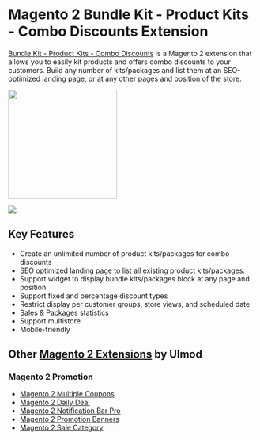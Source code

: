 # Magento 2 Bundle Kit - Product Kits - Combo Discounts Extension

[Bundle Kit - Product Kits - Combo Discounts](https://www.ulmod.com/bundle-kit-for-magento-2.html) is a  Magento 2 extension that allows you to easily kit products and offers combo discounts to your customers. Build any number of kits/packages and list them at an SEO-optimized landing page, or at any other pages and position of the store. 

<a href="https://www.ulmod.com/bundle-kit-for-magento-2.html"><img width="220" src="https://www.ulmod.com/media/wysiwyg/um-download-now1.png"></a>

<img src="https://www.ulmod.com/media/ulmod/product_content/kit-landing-page3.png">

## Key Features

* Create an unlimited number of product kits/packages for combo discounts
* SEO optimized landing page to list all existing product kits/packages. 
* Support widget to display bundle kits/packages block at any page and position
* Support fixed and percentage discount types
* Restrict display per customer groups, store views, and scheduled date
* Sales & Packages statistics 
* Support multistore
* Mobile-friendly


## Other [Magento 2 Extensions](https://www.ulmod.com/magento2-extensions.html) by Ulmod
### Magento 2 Promotion
  * [Magento 2 Multiple Coupons](https://www.ulmod.com/multiple-coupons-for-magento-2.html)
  * [Magento 2 Daily Deal](https://www.ulmod.com/daily-deal-for-magento-2.html)
  * [Magento 2 Notification Bar Pro](https://www.ulmod.com/notification-bar-for-magento-2.html)
  * [Magento 2 Promotion Banners](https://www.ulmod.com/promotion-banners-for-magento-2.html)
  * [Magento 2 Sale Category](https://www.ulmod.com/sale-category-for-magento-2.html)

